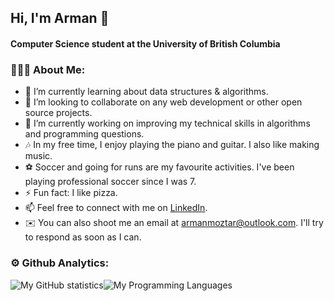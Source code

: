 ## Hi, I'm Arman 👋

#### Computer Science student at the University of British Columbia

### 👨🏻‍💻 About Me:
- 🌱 I’m currently learning about data structures & algorithms.
- 👯 I’m looking to collaborate on any web development or other open source projects.
- 🔭 I’m currently working on improving my technical skills in algorithms and programming questions.
- 🎶 In my free time, I enjoy playing the piano and guitar. I also like making music.
- ⚽️ Soccer and going for runs are my favourite activities. I've been playing professional soccer since I was 7.
- ⚡ Fun fact: I like pizza.
- 📫 Feel free to connect with me on [LinkedIn](https://www.linkedin.com/in/arman-moztarzadeh/).
- ✉️ You can also shoot me an email at armanmoztar@outlook.com. I'll try to respond as soon as I can.


<!-- ### 🛠 Tech Stack:  -->



### ⚙️ Github Analytics:
![My GitHub statistics](https://github-readme-stats.vercel.app/api?username=armanmoztar&show_icons=true&line_height=20&count_private=true&hide_border=true&theme=react)![My Programming Languages](https://github-readme-stats.vercel.app/api/top-langs/?username=armanmoztar&custom_title=My&nbsp;Top&nbsp;Used&nbsp;Languages&layout=compact&theme=react)
<!-- ![My Programming Languages](https://github-readme-stats.vercel.app/api/top-langs/?username=armanmoztar&custom_title=My&nbsp;Top&nbsp;Used&nbsp;Languages&layout=compact&theme=react) -->

<!-- [![Readme Card](https://github-readme-stats.vercel.app/api/pin/?username=anuraghazra&repo=github-readme-stats)] -->
<!-- (https://github.com/anuraghazra/github-readme-stats) --!>

